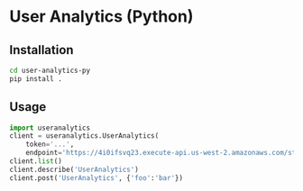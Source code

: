 # User Analytics (Python)

## Installation

```sh
cd user-analytics-py
pip install .
```

## Usage

```python
import useranalytics
client = useranalytics.UserAnalytics(
    token='...',
    endpoint='https://4i0ifsvq23.execute-api.us-west-2.amazonaws.com/staging')
client.list()
client.describe('UserAnalytics')
client.post('UserAnalytics', {'foo':'bar'})
```
